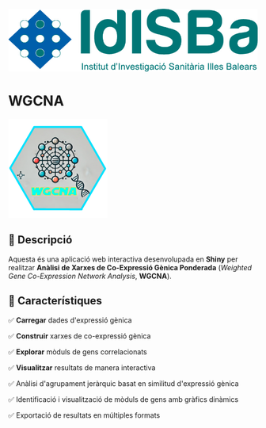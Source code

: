 [![](www/imagenes_github/Logo_IdISBa_2024.jpg)](https://www.idisba.es/es/)

# WGCNA

<img src="www/imagenes_github/wgcna_logo.png" width="200px"/>

## 📝 Descripció  

Aquesta és una aplicació web interactiva desenvolupada en **Shiny** per realitzar **Anàlisi de Xarxes de Co-Expressió Gènica Ponderada** (*Weighted Gene Co-Expression Network Analysis*, **WGCNA**).  

## 🚀 Característiques  

✅ **Carregar** dades d'expressió gènica  

✅ **Construir** xarxes de co-expressió gènica  

✅ **Explorar** mòduls de gens correlacionats  

✅ **Visualitzar** resultats de manera interactiva  

✅ Anàlisi d'agrupament jeràrquic basat en similitud d'expressió gènica  

✅ Identificació i visualització de mòduls de gens amb gràfics dinàmics  

✅ Exportació de resultats en múltiples formats  